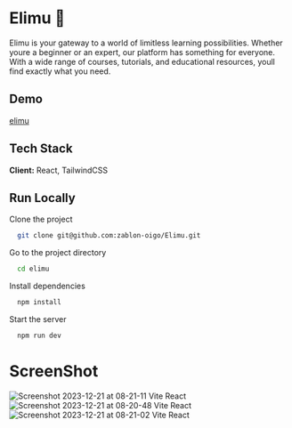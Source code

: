 # Elimu 🚀
Elimu is your gateway to a world of limitless learning possibilities. Whether youre a beginner or an expert, our platform has something for everyone. With a wide range of courses, tutorials, and educational resources, youll find exactly what you need.
## Demo
[elimu](https://peppy-cheesecake-fbef6c.netlify.app/)

## Tech Stack

**Client:** React,  TailwindCSS

## Run Locally

Clone the project

```bash
  git clone git@github.com:zablon-oigo/Elimu.git
```

Go to the project directory

```bash
  cd elimu
```

Install dependencies

```bash
  npm install
```

Start the server

```bash
  npm run dev
```
# ScreenShot
![Screenshot 2023-12-21 at 08-21-11 Vite React](https://github.com/zablon-oigo/Elimu/assets/143833326/c9d6031a-d975-403c-8186-cdbb92e9db9f)
![Screenshot 2023-12-21 at 08-20-48 Vite React](https://github.com/zablon-oigo/Elimu/assets/143833326/444d07f9-473a-40b2-961e-ea37ef3cc12b)
![Screenshot 2023-12-21 at 08-21-02 Vite React](https://github.com/zablon-oigo/Elimu/assets/143833326/fdfeed20-5c56-4139-b1bb-0fb249f2f55e)


